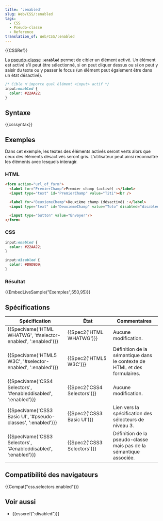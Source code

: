 ```yaml
---
title: ':enabled'
slug: Web/CSS/:enabled
tags:
  - CSS
  - Pseudo-classe
  - Reference
translation_of: Web/CSS/:enabled
---
```

{{CSSRef}}

La [pseudo-classe](/fr/docs/Web/CSS/Pseudo-classes) **`:enabled`** permet de cibler un élément activé. Un élément est activé s'il peut être sélectionné, si on peut cliquer dessus ou si on peut y saisir du texte ou y passer le focus (un élément peut également être dans un état désactivé).

```css
/* Cible n'importe quel élément <input> actif */
input:enabled {
  color: #22AA22;
}
```

## Syntaxe

{{csssyntax}}

## Exemples

Dans cet exemple, les textes des éléments activés seront verts alors que ceux des éléments désactivés seront gris. L'utilisateur peut ainsi reconnaître les éléments avec lesquels interagir.

### HTML

```html
<form action="url_of_form">
  <label for="PremierChamp">Premier champ (activé) :</label>
  <input type="text" id="PremierChamp" value="Titi"><br />

  <label for="DeuxiemeChamp">Deuxième champ (désactivé) :</label>
  <input type="text" id="DeuxiemeChamp" value="Toto" disabled="disabled"><br />

  <input type="button" value="Envoyer"/>
</form>
```

### CSS

```css
input:enabled {
  color: #22AA22;
}

input:disabled {
  color: #D9D9D9;
}

```

### Résultat

{{EmbedLiveSample("Exemples",550,95)}}

## Spécifications

| Spécification                                                                        | État                                 | Commentaires                                                             |
| ------------------------------------------------------------------------------------ | ------------------------------------ | ------------------------------------------------------------------------ |
| {{SpecName('HTML WHATWG', '#selector-enabled', ':enabled')}}     | {{Spec2('HTML WHATWG')}}     | Aucune modification.                                                     |
| {{SpecName('HTML5 W3C', '#selector-enabled', ':enabled')}}         | {{Spec2('HTML5 W3C')}}         | Définition de la sémantique dans le contexte de HTML et des formulaires. |
| {{SpecName('CSS4 Selectors', '#enableddisabled', ':enabled')}} | {{Spec2('CSS4 Selectors')}} | Aucune modification.                                                     |
| {{SpecName('CSS3 Basic UI', '#pseudo-classes', ':enabled')}}     | {{Spec2('CSS3 Basic UI')}} | Lien vers la spécification des sélecteurs de niveau 3.                   |
| {{SpecName('CSS3 Selectors', '#enableddisabled', ':enabled')}} | {{Spec2('CSS3 Selectors')}} | Définition de la pseudo-classe mais pas de la sémantique associée.       |

## Compatibilité des navigateurs

{{Compat("css.selectors.enabled")}}

## Voir aussi

- {{cssxref(":disabled")}}

